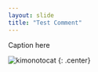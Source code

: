 ```yaml
---
layout: slide
title: "Test Comment"
---
```


Caption here

![kimonotocat](https://octodex.github.com/images/kimonotocat.png)
{: .center}
